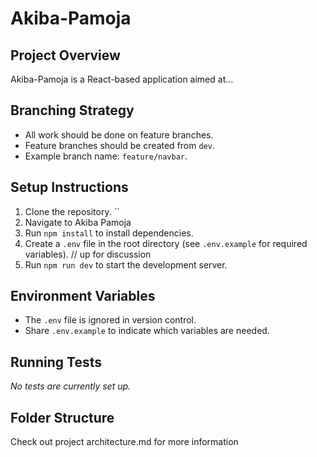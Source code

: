 # Akiba-Pamoja

## Project Overview
Akiba-Pamoja is a React-based application aimed at...

## Branching Strategy
- All work should be done on feature branches.
- Feature branches should be created from `dev`.
- Example branch name: `feature/navbar`.

## Setup Instructions
1. Clone the repository. ``
2. Navigate to Akiba Pamoja
3. Run `npm install` to install dependencies.
4. Create a `.env` file in the root directory (see `.env.example` for required variables). // up for discussion
5. Run `npm run dev` to start the development server.

## Environment Variables
- The `.env` file is ignored in version control.
- Share `.env.example` to indicate which variables are needed.

## Running Tests
*No tests are currently set up.*

## Folder Structure
Check out project architecture.md for more information
